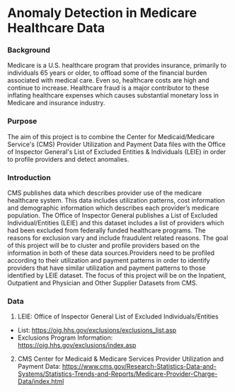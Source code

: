 # Anomaly Detection in Medicare Healthcare Data

### Background
Medicare is a U.S. healthcare program that provides insurance, primarily to individuals 65 years or older, to offload some of the financial burden associated with medical care. Even so, healthcare costs are high and continue to increase. Healthcare fraud is a major contributor to these inflating healthcare expenses which causes substantial monetary loss in Medicare and insurance industry. 

### Purpose
The aim of this project is to combine the Center for Medicaid/Medicare Service's (CMS) Provider Utilization and Payment Data files with the Office of Inspector General's List of Excluded Entities & Individuals (LEIE) in order to profile providers and detect anomalies.

### Introduction
CMS publishes data which describes provider use of the medicare healthcare system. This data includes utilization patterns, cost information and demographic information which describes each provider’s medicare population. The Office of Inspector General publishes a List of Excluded Individual/Entities (LEIE) and this dataset includes a list of providers which had been excluded from federally funded healthcare programs. The reasons for exclusion vary and include fraudulent related reasons. The goal of this project will be to cluster and profile providers based on the information in both of these data sources. ​Providers need to be profiled according to their utilization and payment patterns in order to identify providers that have similar utilization and payment patterns to those identified by LEIE dataset. The focus of this project will be on the Inpatient, Outpatient and Physician and Other Supplier Datasets from CMS.

### Data
1) LEIE: Office of Inspector General List of Excluded Individuals/Entities
- List: ​https://oig.hhs.gov/exclusions/exclusions_list.asp
- Exclusions Program Information: ​https://oig.hhs.gov/exclusions/index.asp
2) CMS Center for Medicaid & Medicare Services Provider Utilization and Payment Data: 
https://www.cms.gov/Research-Statistics-Data-and-Systems/Statistics-Trends-and-Reports/Medicare-Provider-Charge-Data/index.html
